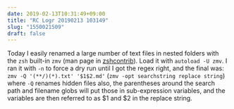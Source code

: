 ```yaml
---
date: 2019-02-13T10:31:49+09:00
title: "RC Logr 20190213 103149"
slug: "1550021509"
draft: false
---
```


Today I easily renamed a large number of text files in nested folders with the `zsh` built-in `zmv` (man page in [zshcontrib](https://www.manpagez.com/man/1/zshcontrib/)). Load it with `autoload -U zmv`. I ran it with `-n` to force a dry run until I got the regex right, and the final was: `zmv -Q '(**/)(*).txt' '$1$2.md'` (`zmv -opt searchstring replace string`) where `-Q` renames hidden files also, the parentheses around the search path and filename globs will put those in sub-expression variables, and the variables are then referred to as $1 and $2 in the replace string.
